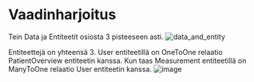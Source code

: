# Vaadinharjoitus
Tein Data ja Entiteetit osiosta 3 pisteeseen asti.
![data_and_entity](https://github.com/user-attachments/assets/1320c711-8653-41ec-9a87-566506a2c044)


Entiteettejä on yhteensä 3. 
User entiteetillä on OneToOne relaatio PatientOverview entiteetin kanssa. Kun taas Measurement entiteetillä on ManyToOne relaatio User entiteetin kanssa.
![image](https://github.com/user-attachments/assets/49143b2e-8521-4236-bf47-35468a348778)

